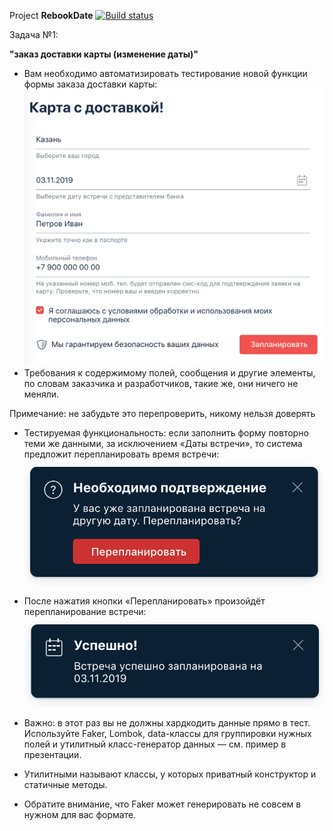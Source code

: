 Project **RebookDate** [![Build status](https://ci.appveyor.com/api/projects/status/jdy5oqgrl3fr8afc/branch/main?svg=true)](https://ci.appveyor.com/project/AlexSashaNik/rebookdate/branch/main)


Задача №1: 

**"заказ доставки карты (изменение даты)"**

- Вам необходимо автоматизировать тестирование новой функции формы заказа доставки карты:
![img.png](img.png)
- Требования к содержимому полей, сообщения и другие элементы, по словам заказчика и разработчиков, такие же, они ничего не меняли.

Примечание: не забудьте это перепроверить, никому нельзя доверять

- Тестируемая функциональность: если заполнить форму повторно теми же данными, за исключением «Даты встречи», то система предложит перепланировать время встречи:
![img_1.png](img_1.png)

- После нажатия кнопки «Перепланировать» произойдёт перепланирование встречи:
![img_2.png](img_2.png)

- Важно: в этот раз вы не должны хардкодить данные прямо в тест. Используйте Faker, Lombok, data-классы для группировки нужных полей и утилитный класс-генератор данных — см. пример в презентации.

- Утилитными называют классы, у которых приватный конструктор и статичные методы.

- Обратите внимание, что Faker может генерировать не совсем в нужном для вас формате.
